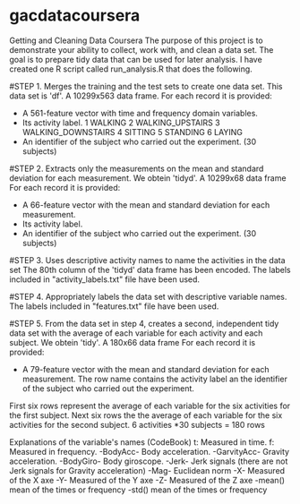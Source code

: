 gacdatacoursera
===============

Getting and Cleaning Data Coursera
The purpose of this project is to demonstrate your ability to collect, work with, and clean a data set. The goal is to prepare tidy data that can be used for later analysis.
I have created one R script called run_analysis.R that does the following. 

#STEP 1. Merges the training and the test sets to create one data set.
This data set is 'df'. A 10299x563 data frame.
For each record it is provided:
- A 561-feature vector with time and frequency domain variables.
- Its activity label. 
1 WALKING
2 WALKING_UPSTAIRS
3 WALKING_DOWNSTAIRS
4 SITTING
5 STANDING
6 LAYING
- An identifier of the subject who carried out the experiment. (30 subjects)

#STEP 2. Extracts only the measurements on the mean and standard deviation for each measurement. 
We obtein 'tidyd'. A 10299x68 data frame
For each record it is provided:
- A 66-feature vector with the mean and standard deviation for each measurement.
- Its activity label. 
- An identifier of the subject who carried out the experiment. (30 subjects)

#STEP 3. Uses descriptive activity names to name the activities in the data set
The 80th column of the 'tidyd' data frame has been encoded.
The labels included in "activity_labels.txt" file have been used.

#STEP 4. Appropriately labels the data set with descriptive variable names. 
The labels included in "features.txt" file have been used.

#STEP 5. From the data set in step 4, creates a second, independent tidy data set with the average of each variable for each activity and each subject.
We obtein 'tidy'. A 180x66 data frame
For each record it is provided:
- A 79-feature vector with the mean and standard deviation for each measurement.
The row name contains the activity label an the identifier of the subject who carried out the experiment.

First six rows represent the average of each variable for the six activities for the first subject. Next six rows the the average of each variable for the six activities for the second subject.
6 activities *30 subjects = 180 rows

Explanations of the variable's names (CodeBook)
t: Measured in time.
f: Measured in frequency.
-BodyAcc- Body acceleration.
-GarvityAcc- Gravity acceleration.
-BodyGiro- Body giroscope.
-Jerk- Jerk signals (there are not Jerk signals for Gravity acceleration)
-Mag- Euclidean norm
-X- Measured of the X axe
-Y- Measured of the Y axe
-Z- Measured of the Z axe
-mean() mean of the times or frequency
-std() mean of the times or frequency

